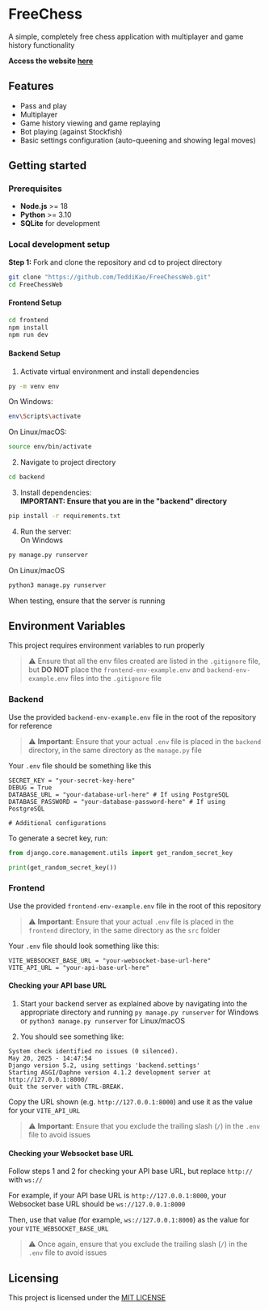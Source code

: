 # FreeChess #

A simple, completely free chess application with multiplayer and game history functionality

**Access the website [here](https://free-chess.vercel.app)**

## Features ##

- Pass and play 
- Multiplayer 
- Game history viewing and game replaying
- Bot playing (against Stockfish)
- Basic settings configuration (auto-queening and showing legal moves)

## Getting started ##

### Prerequisites ###

- **Node.js** >= 18
- **Python** >= 3.10
- **SQLite** for development

### Local development setup ###

**Step 1:** Fork and clone the repository and cd to project directory
```bash
git clone "https://github.com/TeddiKao/FreeChessWeb.git"
cd FreeChessWeb
```

#### Frontend Setup ####
```bash
cd frontend
npm install
npm run dev
```

#### Backend Setup ####
1. Activate virtual environment and install dependencies
```bash
py -m venv env
```

On Windows:
```bash
env\Scripts\activate
```

On Linux/macOS:
```bash
source env/bin/activate
```

2. Navigate to project directory  
```bash
cd backend
```

3. Install dependencies:  
**IMPORTANT: Ensure that you are in the "backend" directory**
```bash
pip install -r requirements.txt
```

4. Run the server:  
On Windows
```bash
py manage.py runserver
```

On Linux/macOS
```bash
python3 manage.py runserver
```

When testing, ensure that the server is running

## Environment Variables ##
This project requires environment variables to run properly
> ⚠️ Ensure that all the env files created are listed in the `.gitignore` file, but **DO NOT** place the `frontend-env-example.env` and `backend-env-example.env` files into the `.gitignore` file

### Backend ###
Use the provided `backend-env-example.env` file in the root of the repository for reference

> ⚠️ **Important**: Ensure that your actual `.env` file is placed in the `backend` directory, in the same directory as the `manage.py` file

Your `.env` file should be something like this

```env
SECRET_KEY = "your-secret-key-here"
DEBUG = True
DATABASE_URL = "your-database-url-here" # If using PostgreSQL
DATABASE_PASSWORD = "your-database-password-here" # If using PostgreSQL

# Additional configurations
```

To generate a secret key, run:
```python
from django.core.management.utils import get_random_secret_key

print(get_random_secret_key())
```

### Frontend ###
Use the provided `frontend-env-example.env` file in the root of this repository 

> ⚠️ **Important**: Ensure that your actual `.env` file is placed in the `frontend` directory, in the same directory as the `src` folder

Your `.env` file should look something like this:
```env
VITE_WEBSOCKET_BASE_URL = "your-websocket-base-url-here"
VITE_API_URL = "your-api-base-url-here"
```

#### Checking your API base URL #### 

1. Start your backend server as explained above by navigating into the appropriate directory and running `py manage.py runserver` for Windows or `python3 manage.py runserver` for Linux/macOS

2. You should see something like:
```
System check identified no issues (0 silenced).
May 20, 2025 - 14:47:54
Django version 5.2, using settings 'backend.settings'
Starting ASGI/Daphne version 4.1.2 development server at http://127.0.0.1:8000/
Quit the server with CTRL-BREAK.
```

Copy the URL shown (e.g. `http://127.0.0.1:8000`) and use it as the value for your `VITE_API_URL`
> ⚠️ **Important**: Ensure that you exclude the trailing slash (`/`) in the `.env` file to avoid issues

#### Checking your Websocket base URL ####
Follow steps 1 and 2 for checking your API base URL, but replace `http://` with `ws://`

For example, if your API base URL is `http://127.0.0.1:8000`, your Websocket base URL should be `ws://127.0.0.1:8000`

Then, use that value (for example, `ws://127.0.0.1:8000`) as the value for your `VITE_WEBSOCKET_BASE_URL`

> ⚠️ Once again, ensure that you exclude the trailing slash (`/`) in the `.env` file to avoid issues

## Licensing ##
This project is licensed under the [MIT LICENSE](./LICENSE)